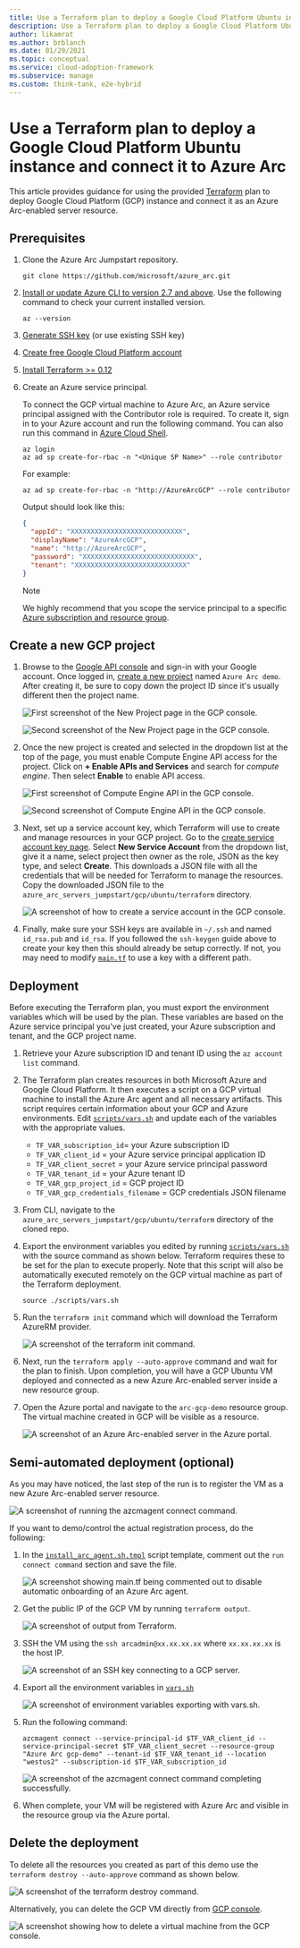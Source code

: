 ```yaml
---
title: Use a Terraform plan to deploy a Google Cloud Platform Ubuntu instance and connect it to Azure Arc
description: Use a Terraform plan to deploy a Google Cloud Platform Ubuntu instance and connect it to Azure Arc.
author: likamrat
ms.author: brblanch
ms.date: 01/29/2021
ms.topic: conceptual
ms.service: cloud-adoption-framework
ms.subservice: manage
ms.custom: think-tank, e2e-hybrid
---
```


# Use a Terraform plan to deploy a Google Cloud Platform Ubuntu instance and connect it to Azure Arc

This article provides guidance for using the provided [Terraform](https://www.terraform.io/) plan to deploy Google Cloud Platform (GCP) instance and connect it as an Azure Arc-enabled server resource.

## Prerequisites

1. Clone the Azure Arc Jumpstart repository.

    ```console
    git clone https://github.com/microsoft/azure_arc.git
    ```

2. [Install or update Azure CLI to version 2.7 and above](/cli/azure/install-azure-cli). Use the following command to check your current installed version.

    ```console
    az --version
    ```

3. [Generate SSH key](https://help.github.com/articles/generating-a-new-ssh-key-and-adding-it-to-the-ssh-agent/) (or use existing SSH key)

4. [Create free Google Cloud Platform account](https://cloud.google.com/free)

5. [Install Terraform  >= 0.12](https://learn.hashicorp.com/tutorials/terraform/install-cli)

6. Create an Azure service principal.

    To connect the GCP virtual machine to Azure Arc, an Azure service principal assigned with the Contributor role is required. To create it, sign in to your Azure account and run the following command. You can also run this command in [Azure Cloud Shell](https://shell.azure.com/).

    ```console
    az login
    az ad sp create-for-rbac -n "<Unique SP Name>" --role contributor
    ```

    For example:

    ```console
    az ad sp create-for-rbac -n "http://AzureArcGCP" --role contributor
    ```

    Output should look like this:

    ```json
    {
      "appId": "XXXXXXXXXXXXXXXXXXXXXXXXXXXX",
      "displayName": "AzureArcGCP",
      "name": "http://AzureArcGCP",
      "password": "XXXXXXXXXXXXXXXXXXXXXXXXXXXX",
      "tenant": "XXXXXXXXXXXXXXXXXXXXXXXXXXXX"
    }
    ```

    > [!NOTE]
    > We highly recommend that you scope the service principal to a specific [Azure subscription and resource group](/cli/azure/ad/sp).

<!-- docutune:casing "Compute Engine API" -->

## Create a new GCP project

1. Browse to the [Google API console](https://console.developers.google.com) and sign-in with your Google account. Once logged in, [create a new project](https://cloud.google.com/resource-manager/docs/creating-managing-projects) named `Azure Arc demo`. After creating it, be sure to copy down the project ID since it's usually different then the project name.

    ![First screenshot of the **New Project** page in the GCP console.](./media/gcp-ubuntu/ubuntu-new-project-1.png)

    ![Second screenshot of the **New Project** page in the GCP console.](./media/gcp-ubuntu/ubuntu-new-project-2.png)

2. Once the new project is created and selected in the dropdown list at the top of the page, you must enable Compute Engine API access for the project. Click on **+ Enable APIs and Services** and search for *compute engine*. Then select **Enable** to enable API access.

    ![First screenshot of **Compute Engine API** in the GCP console.](./media/gcp-ubuntu/ubuntu-comp-eng-api-1.png)

    ![Second screenshot of **Compute Engine API** in the GCP console.](./media/gcp-ubuntu/ubuntu-comp-eng-api-2.png)

3. Next, set up a service account key, which Terraform will use to create and manage resources in your GCP project. Go to the [create service account key page](https://console.cloud.google.com/apis/credentials/serviceaccountkey). Select **New Service Account** from the dropdown list, give it a name, select project then owner as the role, JSON as the key type, and select **Create**. This downloads a JSON file with all the credentials that will be needed for Terraform to manage the resources. Copy the downloaded JSON file to the `azure_arc_servers_jumpstart/gcp/ubuntu/terraform` directory.

    ![A screenshot of how to create a service account in the GCP console.](./media/gcp-ubuntu/ubuntu-svc-account.png)

4. Finally, make sure your SSH keys are available in `~/.ssh` and named `id_rsa.pub` and `id_rsa`. If you followed the `ssh-keygen` guide above to create your key then this should already be setup correctly. If not, you may need to modify [`main.tf`](https://github.com/microsoft/azure_arc/blob/main/azure_arc_servers_jumpstart/gcp/ubuntu/terraform/main.tf) to use a key with a different path.

## Deployment

Before executing the Terraform plan, you must export the environment variables which will be used by the plan. These variables are based on the Azure service principal you've just created, your Azure subscription and tenant, and the GCP project name.

1. Retrieve your Azure subscription ID and tenant ID using the `az account list` command.

2. The Terraform plan creates resources in both Microsoft Azure and Google Cloud Platform. It then executes a script on a GCP virtual machine to install the Azure Arc agent and all necessary artifacts. This script requires certain information about your GCP and Azure environments. Edit [`scripts/vars.sh`](https://github.com/microsoft/azure_arc/blob/main/azure_arc_servers_jumpstart/gcp/ubuntu/terraform/scripts/vars.sh) and update each of the variables with the appropriate values.

    - `TF_VAR_subscription_id`= your Azure subscription ID
    - `TF_VAR_client_id` = your Azure service principal application ID
    - `TF_VAR_client_secret` = your Azure service principal password
    - `TF_VAR_tenant_id` = your Azure tenant ID
    - `TF_VAR_gcp_project_id` = GCP project ID
    - `TF_VAR_gcp_credentials_filename` = GCP credentials JSON filename

3. From CLI, navigate to the `azure_arc_servers_jumpstart/gcp/ubuntu/terraform` directory of the cloned repo.

4. Export the environment variables you edited by running [`scripts/vars.sh`](https://github.com/microsoft/azure_arc/blob/main/azure_arc_servers_jumpstart/gcp/ubuntu/terraform/scripts/vars.sh) with the source command as shown below. Terraform requires these to be set for the plan to execute properly. Note that this script will also be automatically executed remotely on the GCP virtual machine as part of the Terraform deployment.

    ```console
    source ./scripts/vars.sh
    ```

5. Run the `terraform init` command which will download the Terraform AzureRM provider.

    ![A screenshot of the `terraform init` command.](./media/gcp-ubuntu/ubuntu-terraform-init.png)

6. Next, run the `terraform apply --auto-approve` command and wait for the plan to finish. Upon completion, you will have a GCP Ubuntu VM deployed and connected as a new Azure Arc-enabled server inside a new resource group.

7. Open the Azure portal and navigate to the `arc-gcp-demo` resource group. The virtual machine created in GCP will be visible as a resource.

    ![A screenshot of an Azure Arc-enabled server in the Azure portal.](./media/gcp-ubuntu/ubuntu-server.png)

## Semi-automated deployment (optional)

As you may have noticed, the last step of the run is to register the VM as a new Azure Arc-enabled server resource.

![A screenshot of running the `azcmagent connect` command.](./media/gcp-ubuntu/ubuntu-azcmagent-connect.png)

If you want to demo/control the actual registration process, do the following:

1. In the [`install_arc_agent.sh.tmpl`](https://github.com/microsoft/azure_arc/blob/main/azure_arc_servers_jumpstart/gcp/ubuntu/terraform/scripts/install_arc_agent.sh.tmpl) script template, comment out the `run connect command` section and save the file.

    ![A screenshot showing `main.tf` being commented out to disable automatic onboarding of an Azure Arc agent.](./media/gcp-ubuntu/ubuntu-main-tf.png)

2. Get the public IP of the GCP VM by running `terraform output`.

    ![A screenshot of output from Terraform.](./media/gcp-ubuntu/ubuntu-terraform.png)

3. SSH the VM using the `ssh arcadmin@xx.xx.xx.xx` where `xx.xx.xx.xx` is the host IP.

    ![A screenshot of an SSH key connecting to a GCP server.](./media/gcp-ubuntu/ubuntu-ssh.png)

4. Export all the environment variables in [`vars.sh`](https://github.com/microsoft/azure_arc/blob/main/azure_arc_servers_jumpstart/gcp/ubuntu/terraform/scripts/vars.sh)

    ![A screenshot of environment variables exporting with `vars.sh`.](./media/gcp-ubuntu/ubuntu-export-variables.png)

5. Run the following command:

    ```console
    azcmagent connect --service-principal-id $TF_VAR_client_id --service-principal-secret $TF_VAR_client_secret --resource-group "Azure Arc gcp-demo" --tenant-id $TF_VAR_tenant_id --location "westus2" --subscription-id $TF_VAR_subscription_id
    ```

    ![A screenshot of the `azcmagent connect` command completing successfully.](./media/gcp-ubuntu/ubuntu-azcmagent.png)

6. When complete, your VM will be registered with Azure Arc and visible in the resource group via the Azure portal.

## Delete the deployment

To delete all the resources you created as part of this demo use the `terraform destroy --auto-approve` command as shown below.

![A screenshot of the `terraform destroy` command.](./media/gcp-ubuntu/ubuntu-terraform-destroy.png)

Alternatively, you can delete the GCP VM directly from [GCP console](https://console.cloud.google.com/compute/instances).

![A screenshot showing how to delete a virtual machine from the GCP console.](./media/gcp-ubuntu/ubuntu-delete-vm.png)
